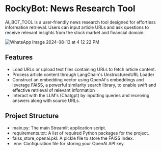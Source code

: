 
# RockyBot: News Research Tool 

AI_BOT_TOOL is a user-friendly news research tool designed for effortless information retrieval. Users can input article URLs and ask questions to receive relevant insights from the stock market and financial domain.



![WhatsApp Image 2024-08-13 at 4 12 22 PM](https://github.com/user-attachments/assets/a531e22f-0899-4a77-a360-1f7034658801)


## Features

- Load URLs or upload text files containing URLs to fetch article content.
- Process article content through LangChain's UnstructuredURL Loader
- Construct an embedding vector using OpenAI's embeddings and leverage FAISS, a powerful similarity search library, to enable swift and effective retrieval of relevant information
- Interact with the LLM's (Chatgpt) by inputting queries and receiving answers along with source URLs.




## Project Structure

- main.py: The main Streamlit application script.
- requirements.txt: A list of required Python packages for the project.
- faiss_store_openai.pkl: A pickle file to store the FAISS index.
- .env: Configuration file for storing your OpenAI API key.
